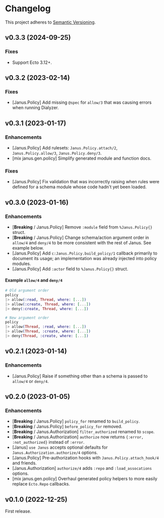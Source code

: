 # Changelog

This project adheres to [Semantic Versioning](https://semver.org/spec/v2.0.0.html).

## v0.3.3 (2024-09-25)

### Fixes

  * Support Ecto 3.12+.

## v0.3.2 (2023-02-14)

### Fixes

  * [Janus.Policy] Add missing `@spec` for `allow/3` that was causing errors when running Dialyzer.

## v0.3.1 (2023-01-17)

### Enhancements

  * [Janus.Policy] Add rulesets: `Janus.Policy.attach/2`, `Janus.Policy.allow/3`, `Janus.Policy.deny/3`.
  * [mix janus.gen.policy] Simplify generated module and function docs.

### Fixes

  * [Janus.Policy] Fix validation that was incorrectly raising when rules were defined for a schema module whose code hadn't yet been loaded.

## v0.3.0 (2023-01-16)

### Enhancements

  * [**Breaking** / Janus.Policy] Remove `:module` field from `%Janus.Policy{}` struct.
  * [**Breaking** / Janus.Policy] Change schema/action argument order in `allow/4` and `deny/4` to be more consistent with the rest of Janus. See example below.
  * [Janus.Policy] Add `c:Janus.Policy.build_policy/1` callback primarily to document its usage; an implementation was already injected into policy modules.
  * [Janus.Policy] Add `:actor` field to `%Janus.Policy{}` struct.

#### Example `allow/4` and `deny/4`

```elixir
# Old argument order
policy
|> allow(:read, Thread, where: [...])
|> allow(:create, Thread, where: [...])
|> deny(:create, Thread, where: [...])

# New argument order
policy
|> allow(Thread, :read, where: [...])
|> allow(Thread, :create, where: [...])
|> deny(Thread, :create, where: [...])
```

## v0.2.1 (2023-01-14)

### Enhancements

  * [Janus.Policy] Raise if something other than a schema is passed to `allow/4` or `deny/4`.

## v0.2.0 (2023-01-05)

### Enhancements

  * [**Breaking** / Janus.Policy] `policy_for` renamed to `build_policy`.
  * [**Breaking** / Janus.Policy] `before_policy_for` removed.
  * [**Breaking** / Janus.Authorization] `filter_authorized` renamed to `scope`.
  * [**Breaking** / Janus.Authorization] `authorize` now returns `{:error, :not_authorized}` instead of `:error`.
  * [Janus] `use Janus` accepts optional defaults for `Janus.Authorization.authorize/4` options.
  * [Janus.Policy] Pre-authorization hooks with `Janus.Policy.attach_hook/4` and friends.
  * [Janus.Authorization] `authorize/4` adds `:repo` and `:load_assocations` options.
  * [mix janus.gen.policy] Overhaul generated policy helpers to more easily replace `Ecto.Repo` callbacks.

## v0.1.0 (2022-12-25)

First release.
